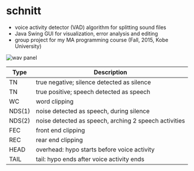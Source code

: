 # schnitt
* voice activity detector (VAD) algorithm for splitting sound files
* Java Swing GUI for visualization, error analysis and editing
* group project for my MA programming course (Fall, 2015, Kobe University)

![wav panel](https://github.com/kinokocchi/schnitt/blob/master/doc/wavpanel_20151127.png)



Type  | Description
------|------------------------------------------------------
TN    |true negative; silence detected as silence
TN    |true positive; speech detected as speech
WC    |word clipping 
NDS(1)|noise detected as speech, during silence
NDS(2)|noise detected as speech, arching 2 speech activities
FEC 	|front end clipping
REC 	|rear end clipping
HEAD 	|overhead: hypo starts before voice activity
TAIL 	|tail: hypo ends after voice activity ends
